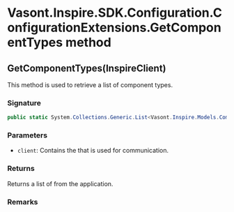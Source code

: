 # Vasont.Inspire.SDK.Configuration.ConfigurationExtensions.GetComponentTypes method
## GetComponentTypes(InspireClient)
This method is used to retrieve a list of component types.

### Signature
```csharp
public static System.Collections.Generic.List<Vasont.Inspire.Models.Components.ComponentTypeModel> GetComponentTypes(InspireClient client)
```
### Parameters
- `client`: Contains the  that is used for communication.

### Returns
Returns a list of  from the application.
### Remarks


